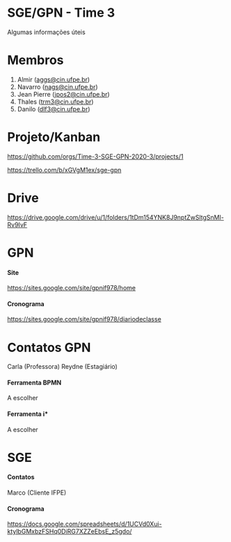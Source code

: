 # SGE/GPN - Time 3

Algumas informações úteis

# Membros
1. Almir (aggs@cin.ufpe.br)
2. Navarro (nags@cin.ufpe.br)
3. Jean Pierre (jpos2@cin.ufpe.br)
4. Thales (trm3@cin.ufpe.br)
5. Danilo (dlf3@cin.ufpe.br)
# Projeto/Kanban
https://github.com/orgs/Time-3-SGE-GPN-2020-3/projects/1

https://trello.com/b/xGVgM1ex/sge-gpn

# Drive
https://drive.google.com/drive/u/1/folders/1tDm154YNK8J9nptZwSltgSnMl-Rv9IvF

# GPN 
#### Site
https://sites.google.com/site/gpnif978/home
#### Cronograma
https://sites.google.com/site/gpnif978/diariodeclasse
# Contatos GPN
Carla (Professora)
Reydne (Estagiário) 
#### Ferramenta BPMN
A escolher
#### Ferramenta i*
A escolher

# SGE
#### Contatos

Marco (Cliente IFPE) 

#### Cronograma
https://docs.google.com/spreadsheets/d/1UCVd0Xui-ktylbGMxbzFSHq0DiRG7XZZeEbsE_z5gdo/
